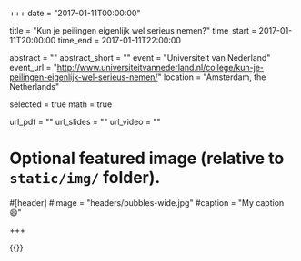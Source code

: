 +++
date = "2017-01-11T00:00:00"

title = "Kun je peilingen eigenlijk wel serieus nemen?"
time_start = 2017-01-11T20:00:00
time_end = 2017-01-11T22:00:00

abstract = ""
abstract_short = ""
event = "Universiteit van Nederland"
event_url = "http://www.universiteitvannederland.nl/college/kun-je-peilingen-eigenlijk-wel-serieus-nemen/"
location = "Amsterdam, the Netherlands"

selected = true
math = true

url_pdf = ""
url_slides = ""
url_video = ""

# Optional featured image (relative to `static/img/` folder).
#[header]
#image = "headers/bubbles-wide.jpg"
#caption = "My caption :smile:"

+++

{{<youtube xJLcHCfCNw0>}}